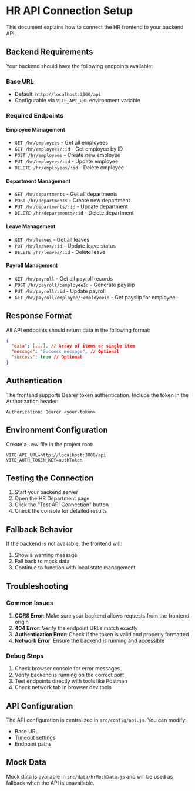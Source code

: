 # HR API Connection Setup

This document explains how to connect the HR frontend to your backend API.

## Backend Requirements

Your backend should have the following endpoints available:

### Base URL
- Default: `http://localhost:3000/api`
- Configurable via `VITE_API_URL` environment variable

### Required Endpoints

#### Employee Management
- `GET /hr/employees` - Get all employees
- `GET /hr/employees/:id` - Get employee by ID
- `POST /hr/employees` - Create new employee
- `PUT /hr/employees/:id` - Update employee
- `DELETE /hr/employees/:id` - Delete employee

#### Department Management
- `GET /hr/departments` - Get all departments
- `POST /hr/departments` - Create new department
- `PUT /hr/departments/:id` - Update department
- `DELETE /hr/departments/:id` - Delete department

#### Leave Management
- `GET /hr/leaves` - Get all leaves
- `PUT /hr/leaves/:id` - Update leave status
- `DELETE /hr/leaves/:id` - Delete leave

#### Payroll Management
- `GET /hr/payroll` - Get all payroll records
- `POST /hr/payroll/:employeeId` - Generate payslip
- `PUT /hr/payroll/:id` - Update payroll
- `GET /hr/payroll/employee/:employeeId` - Get payslip for employee

## Response Format

All API endpoints should return data in the following format:

```json
{
  "data": [...], // Array of items or single item
  "message": "Success message", // Optional
  "success": true // Optional
}
```

## Authentication

The frontend supports Bearer token authentication. Include the token in the Authorization header:

```
Authorization: Bearer <your-token>
```

## Environment Configuration

Create a `.env` file in the project root:

```env
VITE_API_URL=http://localhost:3000/api
VITE_AUTH_TOKEN_KEY=authToken
```

## Testing the Connection

1. Start your backend server
2. Open the HR Department page
3. Click the "Test API Connection" button
4. Check the console for detailed results

## Fallback Behavior

If the backend is not available, the frontend will:
1. Show a warning message
2. Fall back to mock data
3. Continue to function with local state management

## Troubleshooting

### Common Issues

1. **CORS Error**: Make sure your backend allows requests from the frontend origin
2. **404 Error**: Verify the endpoint URLs match exactly
3. **Authentication Error**: Check if the token is valid and properly formatted
4. **Network Error**: Ensure the backend is running and accessible

### Debug Steps

1. Check browser console for error messages
2. Verify backend is running on the correct port
3. Test endpoints directly with tools like Postman
4. Check network tab in browser dev tools

## API Configuration

The API configuration is centralized in `src/config/api.js`. You can modify:
- Base URL
- Timeout settings
- Endpoint paths

## Mock Data

Mock data is available in `src/data/hrMockData.js` and will be used as fallback when the API is unavailable.
